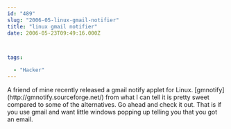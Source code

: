 ```yaml
---
id: "489"
slug: "2006-05-linux-gmail-notifier"
title: "linux gmail notifier"
date: 2006-05-23T09:49:16.000Z



tags:

  - "Hacker"
---
```

<div class="sqs-html-content">
  <p>A friend of mine recently released a gmail notify applet for Linux.  [gmnotify](http://gmnotify.sourceforge.net/) from what I can tell it is pretty sweet compared to some of the alternatives.  Go ahead and check it out.  That is if you use gmail and want little windows popping up telling you that you got an email.</p>
</div>
